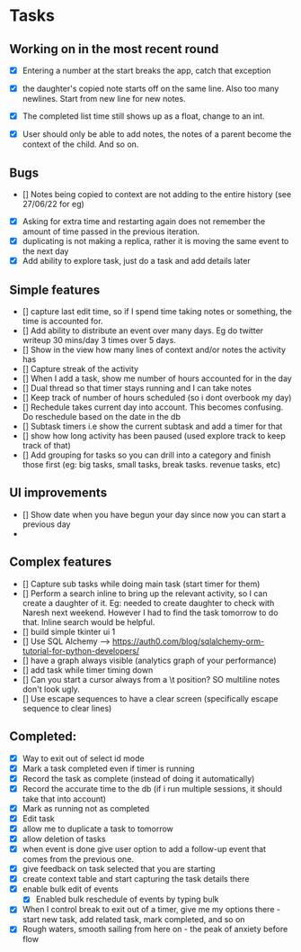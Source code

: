 # Tasks


## Working on in the most recent round
- [x] Entering a number at the start breaks the app, catch that exception
- [x] the daughter's copied note starts off on the same line. Also too many newlines. Start from new line for new notes.
- [x] The completed list time still shows up as a float, change to an int.
- [x] User should only be able to add notes, the notes of a parent become the context of the child. And so on.


## Bugs
- [] Notes being copied to context are not adding to the entire history (see 27/06/22 for eg)
- [x] Asking for extra time and restarting again does not remember the amount of time passed in the previous iteration.
- [x] duplicating is not making a replica, rather it is moving the same event to the next day
- [x] Add ability to explore task, just do a task and add details later

## Simple features
- [] capture last edit time, so if I spend time taking notes or something, the time is accounted for.
- [] Add ability to distribute an event over many days. Eg do twitter writeup 30 mins/day 3 times over 5 days.
- [] Show in the view how many lines of context and/or notes the activity has
- [] Capture streak of the activity
- [] When I add a task, show me number of hours accounted for in the day
- [] Dual thread so that timer stays running and I can take notes
- [] Keep track of number of hours scheduled (so i dont overbook my day)
- [] Rechedule takes current day into account. This becomes confusing. Do reschedule based on the date in the db
- [] Subtask timers i.e show the current subtask and add a timer for that
- [] show how long activity has been paused (used explore track to keep track of that)
- [] Add grouping for tasks so you can drill into a category and finish those first (eg: big tasks, small tasks, break tasks. revenue tasks, etc)

## UI improvements
- [] Show date when you have begun your day since now you can start a previous day
- 

## Complex features
- [] Capture sub tasks while doing main task (start timer for them)
- [] Perform a search inline to bring up the relevant activity, so I can create a daughter of it. Eg: needed to create daughter to check with Naresh next weekend. However I had to find the task tomorrow to do that. Inline search would be helpful.
- [] build simple tkinter ui 1
- [] Use SQL Alchemy --> https://auth0.com/blog/sqlalchemy-orm-tutorial-for-python-developers/
- [] have a graph always visible (analytics graph of your performance)
- [] add task while timer timing down 
- [] Can you start a cursor always from a \t position? SO multiline notes don't look ugly.
- [] Use escape sequences to have a clear screen (specifically escape sequence to clear lines)

## Completed:
- [x] Way to exit out of select id mode 
- [x] Mark a task completed even if timer is running
- [x] Record the task as complete (instead of doing it automatically)
- [x] Record the accurate time to the db (if i run multiple sessions, it should take that into account)
- [x] Mark as running not as completed
- [x] Edit task 
- [x] allow me to duplicate a task to tomorrow
- [x] allow deletion of tasks
- [x] when event is done give user option to add a follow-up event that comes from the previous one. 
- [x] give feedback on task selected that you are starting
- [x] create context table and start capturing the task details there
- [x] enable bulk edit of events
  - [x] Enabled bulk reschedule of events by typing bulk
- [x] When I control break to exit out of a timer, give me my options there - start new task, add related task, mark completed, and so on
- [x] Rough waters, smooth sailing from here on - the peak of anxiety before flow